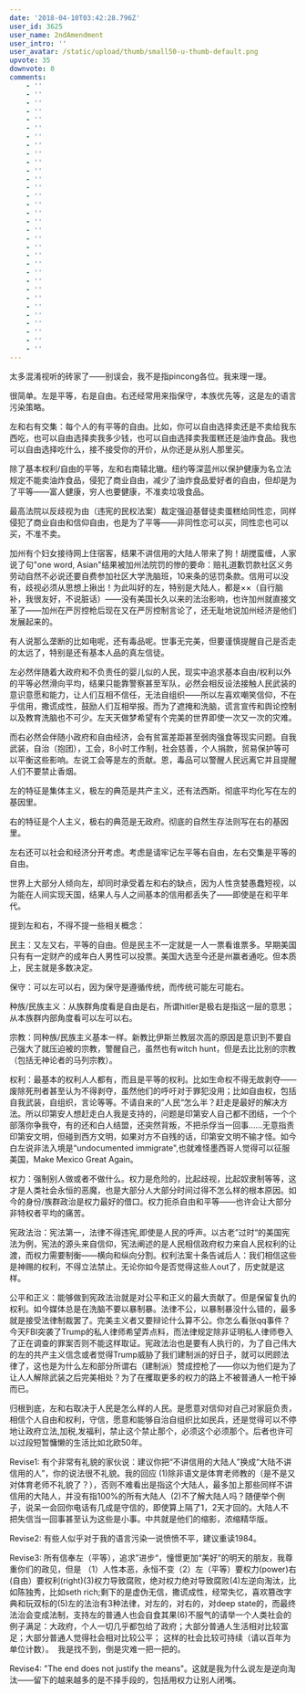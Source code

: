```yaml
---
date: '2018-04-10T03:42:28.796Z'
user_id: 3625
user_name: 2ndAmendment
user_intro: ''
user_avatar: /static/upload/thumb/small50-u-thumb-default.png
upvote: 35
downvote: 0
comments:
    - ''
    - ''
    - ''
    - ''
    - ''
    - ''
    - ''
    - ''
    - ''
    - ''
    - ''
    - ''
    - ''
    - ''
    - ''
    - ''
    - ''
    - ''
    - ''
    - ''
    - ''
    - ''
    - ''
    - ''
    - ''
    - ''
    - ''
    - ''
    - ''
    - ''
    - ''
    - ''
---
```


太多混淆视听的砖家了——别误会，我不是指pincong各位。我来理一理。  

很简单。左是平等，右是自由。右还经常用来指保守，本族优先等，这是左的语言污染策略。

左和右有交集：每个人的有平等的自由。比如，你可以自由选择卖还是不卖给我东西吃，也可以自由选择卖我多少钱，也可以自由选择卖我蛋糕还是油炸食品。我也可以自由选择吃什么，接不接受你的开价，从你还是从别人那里买。

除了基本权利/自由的平等，左和右南辕北辙。纽约等深蓝州以保护健康为名立法规定不能卖油炸食品，侵犯了商业自由，减少了油炸食品爱好者的自由，但却是为了平等——富人健康，穷人也要健康，不准卖垃圾食品。

最高法院以反歧视为由（违宪的民权法案）裁定强迫基督徒卖蛋糕给同性恋，同样侵犯了商业自由和信仰自由，也是为了平等——非同性恋可以买，同性恋也可以买，不准不卖。

加州有个妇女接待网上住宿客，结果不讲信用的大陆人带来了狗！胡搅蛮缠，人家说了句"one word, Asian"结果被加州法院罚的惨的要命：赔礼道歉罚款社区义务劳动自然不必说还要自费参加社区大学洗脑班，10来条的惩罚条款。信用可以没有，歧视必须从思想上揪出！为此叫好的左，特别是大陆人，都是××（自行脑补，我很友好，不说脏话）——没有美国长久以来的法治影响，也许加州就直接文革了——加州在严厉控枪后现在又在严厉控制言论了，还无耻地说加州经济是他们发展起来的。  

有人说那么垄断的比如电呢，还有毒品呢。世事无完美，但要谨慎提醒自己是否走的太远了，特别是还有基本人品的真左信徒。  

左必然伴随着大政府和不负责任的婴儿似的人民，现实中追求基本自由/权利以外的平等必然滑向平均，结果只能靠警察甚至军队，必然会相反设法接触人民武装的意识意愿和能力，让人们互相不信任，无法自组织——所以左喜欢嘲笑信仰，不在乎信用，撒谎成性，鼓励人们互相举报。而为了遮掩和洗脑，谎言宣传和舆论控制以及教育洗脑也不可少。左天天做梦希望有个完美的世界即使一次又一次的灾难。

而右必然会伴随小政府和自由经济，会有贫富差距甚至弱肉强食等现实问题。自我武装，自治（抱团），工会，8小时工作制，社会慈善，个人捐款，贸易保护等可以平衡这些影响。左说工会等是左的贡献。恩，毒品可以警醒人民远离它并且提醒人们不要禁止香烟。  

左的特征是集体主义，极左的典范是共产主义，还有法西斯。彻底平均化写在左的基因里。

右的特征是个人主义，极右的典范是无政府。彻底的自然生存法则写在右的基因里。

左右还可以社会和经济分开考虑。考虑是请牢记左平等右自由，左右交集是平等的自由。  

世界上大部分人倾向左，却同时承受着左和右的缺点，因为人性贪婪愚蠢短视，以为能在人间实现天国，结果人与人之间基本的信用都丢失了——即使是在和平年代。

提到左和右，不得不提一些相关概念：

民主：又左又右，平等的自由。但是民主不一定就是一人一票看谁票多。早期美国只有有一定财产的成年白人男性可以投票。美国大选至今还是州赢者通吃。但本质上，民主就是多数决定。

保守：可以左可以右，因为保守是遵循传统，而传统可能左可能右。

种族/民族主义：从族群角度看是自由是右，所谓hitler是极右是指这一层的意思；从本族群内部角度看可以左可以右。

宗教：同种族/民族主义基本一样。新教比伊斯兰教层次高的原因是意识到不要自己强大了就压迫被的宗教，警醒自己，虽然也有witch hunt，但是去比比别的宗教（包括无神论者的马列宗教）。

权利：最基本的权利人人都有，而且是平等的权利。比如生命权不得无故剥夺——废除死刑者甚至认为不得剥夺，虽然他们的呼吁对于罪犯没用；比如自由权，包括自我武装，自组织，言论等等。不请自来的”人民“怎么半？赶走是最好的解决方法。所以印第安人想赶走白人我是支持的，问题是印第安人自己都不团结，一个个部落你争我夺，有的还和白人结盟，还突然背叛，不把杀俘当一回事......无意指责印第安文明，但碰到西方文明，如果对方不自残的话，印第安文明不输才怪。如今白左说非法入境是“undocumented immigrate",也就难怪墨西哥人觉得可以征服美国，Make Mexico Great Again。

权力：强制别人做或者不做什么。权力是危险的，比起歧视，比起奴隶制等等，这才是人类社会永恒的恶魔，也是大部分人大部分时间过得不怎么样的根本原因。如今的身份/族群政治是权力最好的借口。权力扼杀自由和平等——也许会让大部分非特权者平均的痛苦。  

宪政法治：宪法第一，法律不得违宪,即使是人民的呼声。以古老”过时“的美国宪法为例，宪法的源头来自信仰，宪法阐述的是人民相信政府权力来自人民权利的让渡，而权力需要制衡——横向和纵向分割。权利法案十条告诫后人：我们相信这些是神赐的权利，不得立法禁止。无论你如今是否觉得这些人out了，历史就是这样。

公平和正义：能够做到宪政法治就是对公平和正义的最大贡献了。但是保留复仇的权利。如今媒体总是在洗脑不要以暴制暴。法律不公，以暴制暴没什么错的，最多就是接受法律制裁罢了。完美主义者又要辩论什么算不公。你怎么看张qq事件？今天FBI突袭了Trump的私人律师希望弄点料，而法律规定除非证明私人律师卷入了正在调查的罪案否则不能这样取证。宪政法治也是要有人执行的，为了自己伟大的左的共产主义信念或者觉得Trump威胁了我们建制派的好日子，就可以罔顾法律了，这也是为什么左和部分所谓右（建制派）赞成控枪了——你以为他们是为了让人人解除武装之后完美相处？为了在攫取更多的权力的路上不被普通人一枪干掉而已。  

归根到底，左和右取决于人民是怎么样的人民。是愿意对信仰对自己对家庭负责，相信个人自由和权利，守信，愿意和能够自治自组织比如民兵，还是觉得可以不停地让政府立法,加税,发福利，禁止这个禁止那个，必须这个必须那个。后者也许可以过段短暂慵懒的生活比如北欧50年。

  

Revise1: 有个非常有礼貌的家伙说：建议你把“不讲信用的大陆人”换成“大陆不讲信用的人”，你的说法很不礼貌。我的回应 (1)除非语文是体育老师教的（是不是又对体育老师不礼貌了？），否则不难看出是指这个大陆人，最多加上那些同样不讲信用的大陆人，并没有指100%的所有大陆人  (2)不了解大陆人吗？随便举个例子，说呆一会回你电话有几成是守信的，即使算上隔了1，2天才回的。大陆人不把失信当一回事甚至认为这些是小事。中共就是他们的缩影，浓缩精华版。

  

Revise2: 有些人似乎对于我的语言污染一说愤愤不平，建议重读1984。

Revise3: 所有信奉左（平等），追求”进步“，憧憬更加“美好”的明天的朋友，我尊重你们的政见，但是 （1）人性本恶，永恒不变（2）左（平等）要权力(power)右(自由）要权利(right)(3)权力导致腐败，绝对权力绝对导致腐败(4)左逆向淘汰，比如陈独秀，比如seth rich;剩下的是虚伪无信，撒谎成性，经常失忆，喜欢篡改字典和玩双标的(5)左的法治有3种法律，对左的，对右的，对deep state的，而最终法治会变成法制，支持左的普通人也会自食其果(6)不服气的请举一个人类社会的例子满足：大政府，个人一切几乎都包给了政府；大部分普通人生活相对比较富足；大部分普通人觉得社会相对比较公平； 这样的社会比较可持续（请以百年为单位计数）。  我是找不到，倒是灾难一把一把的。

Revise4: "The end does not justify the means"。这就是我为什么说左是逆向淘汰——留下的越来越多的是不择手段的，包括用权力让别人闭嘴。
